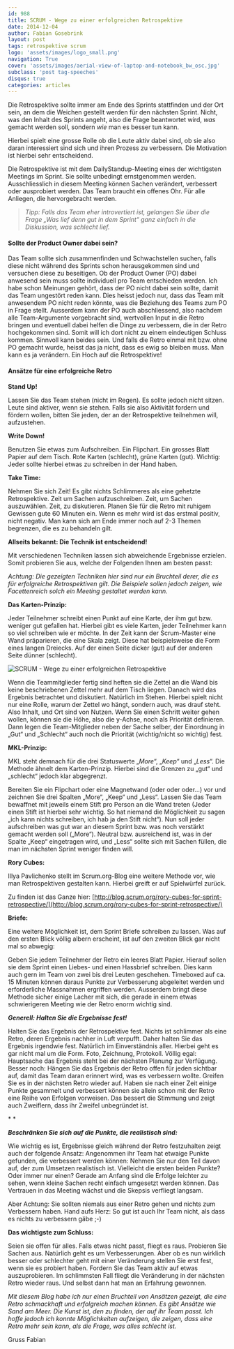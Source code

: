 ```yaml
---
id: 988
title: SCRUM - Wege zu einer erfolgreichen Retrospektive
date: 2014-12-04
author: Fabian Gosebrink
layout: post
tags: retrospektive scrum
logo: 'assets/images/logo_small.png'
navigation: True
cover: 'assets/images/aerial-view-of-laptop-and-notebook_bw_osc.jpg'
subclass: 'post tag-speeches'
disqus: true
categories: articles
---
```


Die Retrospektive sollte immer am Ende des Sprints stattfinden und der Ort sein, an dem die Weichen gestellt werden für den nächsten Sprint. Nicht, was den Inhalt des Sprints angeht, also die Frage beantwortet wird, _was_ gemacht werden soll, sondern _wie_ man es besser tun kann.

Hierbei spielt eine grosse Rolle ob die Leute aktiv dabei sind, ob sie also daran interessiert sind sich und ihren Prozess zu verbessern. Die Motivation ist hierbei sehr entscheidend.

Die Retrospektive ist mit dem DailyStandup-Meeting eines der wichtigsten Meetings im Sprint. Sie sollte unbedingt ernstgenommen werden. Ausschliesslich in diesem Meeting können Sachen verändert, verbessert oder ausprobiert werden. Das Team braucht ein offenes Ohr. Für alle Anliegen, die hervorgebracht werden.

> _Tipp: Falls das Team eher introvertiert ist, gelangen Sie über die Frage „Was lief denn gut in dem Sprint“ ganz einfach in die Diskussion, was schlecht lief._

#### **Sollte der Product Owner dabei sein?**

Das Team sollte sich zusammenfinden und Schwachstellen suchen, falls diese nicht während des Sprints schon herausgekommen sind und versuchen diese zu beseitigen. Ob der Product Owner (PO) dabei anwesend sein muss sollte individuell pro Team entschieden werden. Ich habe schon Meinungen gehört, dass der PO nicht dabei sein sollte, damit das Team ungestört reden kann. Dies heisst jedoch nur, dass das Team mit anwesendem PO nicht reden könnte, was die Beziehung des Teams zum PO in Frage stellt. Ausserdem kann der PO auch abschliessend, also nachdem alle Team-Argumente vorgebracht sind, wertvollen Input in die Retro bringen und eventuell dabei helfen die Dinge zu verbessern, die in der Retro hochgekommen sind. Somit will ich dort nicht zu einem eindeutigen Schluss kommen. Sinnvoll kann beides sein. Und falls die Retro einmal mit bzw. ohne PO gemacht wurde, heisst das ja nicht, dass es ewig so bleiben muss. Man kann es ja verändern. Ein Hoch auf die Retrospektive!

#### **Ansätze für eine erfolgreiche Retro**

**Stand Up!**

Lassen Sie das Team stehen (nicht im Regen). Es sollte jedoch nicht sitzen. Leute sind aktiver, wenn sie stehen. Falls sie also Aktivität fordern und fördern wollen, bitten Sie jeden, der an der Retrospektive teilnehmen will, aufzustehen.

**Write Down!**

Benutzen Sie etwas zum Aufschreiben. Ein Flipchart. Ein grosses Blatt Papier auf dem Tisch. Rote Karten (schlecht), grüne Karten (gut). Wichtig: Jeder sollte hierbei etwas zu schreiben in der Hand haben.

**Take Time:**

Nehmen Sie sich Zeit! Es gibt nichts Schlimmeres als eine gehetzte Retrospektive. Zeit um Sachen aufzuschreiben. Zeit, um Sachen auszuwählen. Zeit, zu diskutieren. Planen Sie für die Retro mit ruhigem Gewissen gute 60 Minuten ein. Wenn es mehr wird ist das erstmal positiv, nicht negativ. Man kann sich am Ende immer noch auf 2-3 Themen begrenzen, die es zu behandeln gilt.

**Allseits bekannt: Die Technik ist entscheidend!**

Mit verschiedenen Techniken lassen sich abweichende Ergebnisse erzielen. Somit probieren Sie aus, welche der Folgenden Ihnen am besten passt:

_Achtung: Die gezeigten Techniken hier sind nur ein Bruchteil derer, die es für erfolgreiche Retrospektiven gilt. Die Beispiele sollen jedoch zeigen, wie Facettenreich solch ein Meeting gestaltet werden kann._

**Das Karten-Prinzip:**

Jeder Teilnehmer schreibt einen Punkt auf eine Karte, der ihm gut bzw. weniger gut gefallen hat. Hierbei gibt es viele Karten, jeder Teilnehmer kann so viel schreiben wie er möchte. In der Zeit kann der Scrum-Master eine Wand präparieren, die eine Skala zeigt. Diese hat beispielsweise die Form eines langen Dreiecks. Auf der einen Seite dicker (gut) auf der anderen Seite dünner (schlecht).

![SCRUM - Wege zu einer erfolgreichen Retrospektive]({{site.baseurl}}assets/articles/2014-12-04/RetroGoodBad.jpg)

Wenn die Teammitglieder fertig sind heften sie die Zettel an die Wand bis keine beschriebenen Zettel mehr auf dem Tisch liegen. Danach wird das Ergebnis betrachtet und diskutiert. Natürlich im Stehen. Hierbei spielt nicht nur eine Rolle, warum der Zettel wo hängt, sondern auch, was drauf steht. Also Inhalt, und Ort sind von Nutzen. Wenn Sie einen Schritt weiter gehen wollen, können sie die Höhe, also die y-Achse, noch als Priorität definieren. Dann legen die Team-Mitglieder neben der Sache selber, der Einordnung in „Gut“ und „Schlecht“ auch noch die Priorität (wichtig/nicht so wichtig) fest.

**MKL-Prinzip:**

MKL steht demnach für die drei Statuswerte „_More_“, „_Keep_“ und „_Less_“. Die Methode ähnelt dem Karten-Prinzip. Hierbei sind die Grenzen zu „gut“ und „schlecht“ jedoch klar abgegrenzt.

Bereiten Sie ein Flipchart oder eine Magnetwand (oder oder oder…) vor und zeichnen Sie drei Spalten „More“, „Keep“ und „Less“. Lassen Sie das Team bewaffnet mit jeweils einem Stift pro Person an die Wand treten (Jeder einen Stift ist hierbei sehr wichtig. So hat niemand die Möglichkeit zu sagen „ich kann nichts schreiben, ich hab ja den Stift nicht“). Nun soll jeder aufschreiben was gut war an diesem Sprint bzw. was noch verstärkt gemacht werden soll („More“). Neutral bzw. ausreichend ist, was in der Spalte „Keep“ eingetragen wird, und „Less“ sollte sich mit Sachen füllen, die man im nächsten Sprint weniger finden will.

**Rory Cubes:**

lIlya Pavlichenko stellt im Scrum.org-Blog eine weitere Methode vor, wie man Retrospektiven gestalten kann. Hierbei greift er auf Spielwürfel zurück.

Zu finden ist das Ganze hier: [http://blog.scrum.org/rory-cubes-for-sprint-retrospective/](http://blog.scrum.org/rory-cubes-for-sprint-retrospective/)

**Briefe:**

Eine weitere Möglichkeit ist, dem Sprint Briefe schreiben zu lassen. Was auf den ersten Blick völlig albern erscheint, ist auf den zweiten Blick gar nicht mal so abwegig:

Geben Sie jedem Teilnehmer der Retro ein leeres Blatt Papier. Hierauf sollen sie dem Sprint einen Liebes- und einen Hassbrief schreiben. Dies kann auch gern im Team von zwei bis drei Leuten geschehen. Timeboxed auf ca. 15 Minuten können daraus Punkte zur Verbesserung abgeleitet werden und erforderliche Massnahmen ergriffen werden. Ausserdem bringt diese Methode sicher einige Lacher mit sich, die gerade in einem etwas schwierigeren Meeting wie der Retro enorm wichtig sind.

**_Generell: Halten Sie die Ergebnisse fest!_**

Halten Sie das Ergebnis der Retrospektive fest. Nichts ist schlimmer als eine Retro, deren Ergebnis nachher in Luft verpufft. Daher halten Sie das Ergebnis irgendwie fest. Natürlich im Einverständnis aller. Hierbei geht es gar nicht mal um die Form. Foto, Zeichnung, Protokoll. Völlig egal: Hauptsache das Ergebnis steht bei der nächsten Planung zur Verfügung. Besser noch: Hängen Sie das Ergebnis der Retro offen für jeden sichtbar auf, damit das Team daran erinnert wird, was es verbessern wollte. Greifen Sie es in der nächsten Retro wieder auf. Haben sie nach einer Zeit einige Punkte gesammelt und verbessert können sie allein schon mit der Retro eine Reihe von Erfolgen vorweisen. Das bessert die Stimmung und zeigt auch Zweiflern, dass ihr Zweifel unbegründet ist.

\* \*

**_Beschränken Sie sich auf die Punkte, die realistisch sind:_**

Wie wichtig es ist, Ergebnisse gleich während der Retro festzuhalten zeigt auch der folgende Ansatz: Angenommen ihr Team hat etwaige Punkte gefunden, die verbessert werden können: Nehmen Sie nur den Teil davon auf, der zum Umsetzen realistisch ist. Vielleicht die ersten beiden Punkte? Oder immer nur einen? Gerade am Anfang sind die Erfolge leichter zu sehen, wenn kleine Sachen recht einfach umgesetzt werden können. Das Vertrauen in das Meeting wächst und die Skepsis verfliegt langsam.

Aber Achtung: Sie sollten niemals aus einer Retro gehen und nichts zum Verbessern haben. Hand aufs Herz: So gut ist auch Ihr Team nicht, als dass es nichts zu verbessern gäbe ;-)

**Das wichtigste zum Schluss:**

Seien sie offen für alles. Falls etwas nicht passt, fliegt es raus. Probieren Sie Sachen aus. Natürlich geht es um Verbesserungen. Aber ob es nun wirklich besser oder schlechter geht mit einer Veränderung stellen Sie erst fest, wenn sie es probiert haben. Fordern Sie das Team aktiv auf etwas auszuprobieren. Im schlimmsten Fall fliegt die Veränderung in der nächsten Retro wieder raus. Und selbst dann hat man an Erfahrung gewonnen.

_Mit diesem Blog habe ich nur einen Bruchteil von Ansätzen gezeigt, die eine Retro schmackhaft und erfolgreich machen können. Es gibt Ansätze wie Sand am Meer. Die Kunst ist, den zu finden, der auf ihr Team passt. Ich hoffe jedoch ich konnte Möglichkeiten aufzeigen, die zeigen, dass eine Retro mehr sein kann, als die Frage, was alles schlecht ist._

Gruss Fabian
